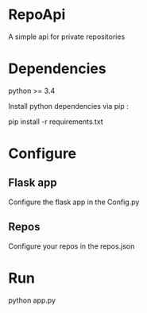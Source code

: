 # RepoApi

A simple api for private repositories

# Dependencies

python >= 3.4

Install python dependencies via pip :

  pip install -r requirements.txt

# Configure

## Flask app

Configure the flask app in the Config.py

## Repos

Configure your repos in the repos.json

# Run 

  python app.py

